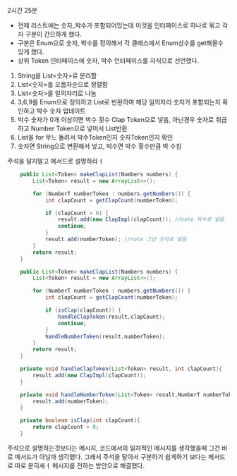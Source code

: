 2시간 25분


- 전체 리스트에는 숫자_박수가 포함되어있는데 이것을 인터페이스로 하나로 묶고 각자 구분이 간으하게 했다.
- 구분은 Enum으로 숫자, 박수를 정의해서 각 클래스에서 Enum상수를 get해올수 있게 했다.
- 상위 Token 인터페이스에 숫자, 박수 인터페이스를 자식으로 선언했다.

1. String을 List<숫자>로 분리함
2. List<숫자>를 오름차순으로 정렬함
3. List<숫자>를 일의자리로 나눔
3. 3,6,9를 Enum으로 정의하고 List로 반환하여 해당 일의자리 숫자가 포함되는지 확인하고 박수 숫자 업데이트
4. 박수 숫자가 0개 이상이면 박수 횟수 Clap Token으로 넣음, 아닌경우 숫자로 취급하고 Number Token으로 넣어서 List<token>반환
5. List<Token>을 for 무느 돌려서 박수Token인지 숫자Token인지 확인
6. 숫자면 String으로 변환해서 넣고, 박수면 박수 횟수만큼 박 수침

주석을 달지말고 메서드로 설명하라ㅓ
```java
    public List<Token> makeClapList(Numbers numbers) {
        List<Token> result = new ArrayList<>();

        for (NumberT numberToken : numbers.getNumbers()) {
            int clapCount = getClapCount(numberToken);

            if (clapCount > 0) {
                result.add(new ClapImpl(clapCount)); //note 박수로 넣음
                continue;
            }
            result.add(numberToken); //note 그냥 숫자로 넣음
        }
        return result;
    }
```
```java
    public List<Token> makeClapList(Numbers numbers) {
        List<Token> result = new ArrayList<>();

        for (NumberT numberToken : numbers.getNumbers()) {
            int clapCount = getClapCount(numberToken);

            if (isClap(clapCount)) {
                handleClapToken(result,clapCount);
                continue;
            }
            handleNumberToken(result,numberToken);
        }
        return result;
    }

    private void handleClapToken(List<Token> result, int clapCount){
        result.add(new ClapImpl(clapCount));
    }

    private void handleNumberToken(List<Token> result,NumberT numberToken){
        result.add(numberToken);
    }

    private boolean isClap(int clapCount){
        return clapCount > 0;
    }
```
주석으로 설명하는것보다는 메시지, 코드에서의 일차적인 메시지를 생각했을때 그건 바로 메서드가 아닐까 생각했다.
그래서 주석을 달아서 구분하기 쉽게하기 보다는 메서드로 따로 분히새ㅓ 메시지를 전하는 방안으로 해결했다.